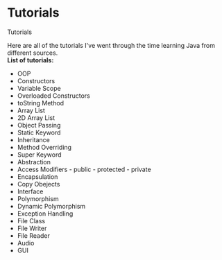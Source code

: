 # Tutorials
Tutorials</br>

Here are all of the tutorials I've went through the time learning Java from different sources.</br>
<b>List of tutorials:</b></br>
* OOP
* Constructors
* Variable Scope
* Overloaded Constructors
* toString Method
* Array List
* 2D Array List
* Object Passing
* Static Keyword
* Inheritance
* Method Overriding
* Super Keyword
* Abstraction
* Access Modifiers - public - protected - private
* Encapsulation
* Copy Obejects
* Interface
* Polymorphism
* Dynamic Polymorphism
* Exception Handling
* File Class
* File Writer
* File Reader
* Audio
* GUI